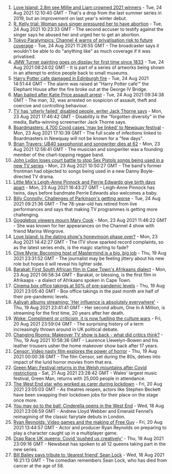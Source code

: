 1. [Love Island: 2.8m see Millie and Liam crowned 2021 winners](https://www.bbc.co.uk/news/entertainment-arts-58306258?at_medium=RSS&at_campaign=KARANGA) - Tue, 24 Aug 2021 12:10:40 GMT - That's a drop from the last summer series in 2019, but an improvement on last year's winter debut.
2. [R. Kelly trial: Woman says singer pressured her to have abortion](https://www.bbc.co.uk/news/entertainment-arts-58315144?at_medium=RSS&at_campaign=KARANGA) - Tue, 24 Aug 2021 10:23:33 GMT - The second accuser to testify against the singer says he abused her and urged her to get an abortion.
3. [Tokyo Paralympics: Channel 4 warns of privatisation risk to future coverage](https://www.bbc.co.uk/news/entertainment-arts-58316833?at_medium=RSS&at_campaign=KARANGA) - Tue, 24 Aug 2021 11:26:55 GMT - The broadcaster says it wouldn't be able to do "anything like" as much coverage if it was privatised.
4. [JMW Turner painting goes on display for first time since 1833](https://www.bbc.co.uk/news/entertainment-arts-58315142?at_medium=RSS&at_campaign=KARANGA) - Tue, 24 Aug 2021 08:24:02 GMT - It is part of a series of artworks being shown in an attempt to entice people back to small museums.
5. [Harry Potter cafe damaged in Edinburgh fire](https://www.bbc.co.uk/news/uk-scotland-edinburgh-east-fife-58314260?at_medium=RSS&at_campaign=KARANGA) - Tue, 24 Aug 2021 14:51:44 GMT - The alarm was raised at "Harry Potter cafe'" the Elephant House after the fire broke out at the George IV Bridge.
6. [Man bailed after Katie Price assault arrest](https://www.bbc.co.uk/news/uk-england-essex-58315334?at_medium=RSS&at_campaign=KARANGA) - Tue, 24 Aug 2021 09:34:38 GMT - The man, 32, was arrested on suspicion of assault, theft and coercive and controlling behaviour.
7. [TV has 'utterly failed' disabled people, writer Jack Thorne says](https://www.bbc.co.uk/news/entertainment-arts-58308700?at_medium=RSS&at_campaign=KARANGA) - Mon, 23 Aug 2021 17:46:42 GMT - Disability is the "forgotten diversity" in the media, Bafta-winning screenwriter Jack Thorne says.
8. [Boardmasters: 4,700 Covid cases 'may be linked' to Newquay festival](https://www.bbc.co.uk/news/uk-england-cornwall-58309660?at_medium=RSS&at_campaign=KARANGA) - Mon, 23 Aug 2021 17:10:39 GMT - The full scale of infections linked to Boardmasters in Newquay will not be known for a "few days".
9. [Brian Travers: UB40 saxophonist and songwriter dies at 62](https://www.bbc.co.uk/news/entertainment-arts-58307306?at_medium=RSS&at_campaign=KARANGA) - Mon, 23 Aug 2021 12:58:41 GMT - The musician and songwriter was a founding member of the chart-topping reggae band.
10. [John Lydon loses court battle to stop Sex Pistols songs being used in a new TV series](https://www.bbc.co.uk/news/entertainment-arts-58303879?at_medium=RSS&at_campaign=KARANGA) - Mon, 23 Aug 2021 10:50:27 GMT - The band's former frontman had objected to songs being used in a new Danny Boyle-directed TV drama.
11. [Little Mix's Leigh-Anne Pinnock and Perrie Edwards give birth days apart](https://www.bbc.co.uk/news/entertainment-arts-58307310?at_medium=RSS&at_campaign=KARANGA) - Mon, 23 Aug 2021 16:43:27 GMT - Leigh-Anne Pinnock has twins, days before bandmate Perrie Edwards also welcomes a baby.
12. [Billy Connolly: Challenges of Parkinson's getting worse](https://www.bbc.co.uk/news/uk-scotland-58315311?at_medium=RSS&at_campaign=KARANGA) - Tue, 24 Aug 2021 09:21:36 GMT - The 78-year-old has retired from live performances and says that making TV programmes is getting more challenging.
13. [Gogglebox viewers mourn Mary Cook](https://www.bbc.co.uk/news/entertainment-arts-58305900?at_medium=RSS&at_campaign=KARANGA) - Mon, 23 Aug 2021 11:46:22 GMT - She was known for her appearances on the Channel 4 show with friend Marina Wingrove.
14. [Love Island: Is the dating show's honeymoon phase over?](https://www.bbc.co.uk/news/entertainment-arts-58270729?at_medium=RSS&at_campaign=KARANGA) - Mon, 23 Aug 2021 14:42:27 GMT - The ITV show sparked record complaints, so as the latest series ends, is the magic starting to fade?
15. [Clive Myrie: Becoming host of Mastermind is a big, big job](https://www.bbc.co.uk/news/entertainment-arts-58150617?at_medium=RSS&at_campaign=KARANGA) - Thu, 19 Aug 2021 23:31:52 GMT - The journalist may be feeling jittery about his new role but hopes it will reveal his lighter side.
16. [Barakat: First South African film in Cape Town's Afrikaans dialect](https://www.bbc.co.uk/news/world-africa-58189393?at_medium=RSS&at_campaign=KARANGA) - Mon, 23 Aug 2021 06:58:34 GMT - Barakat, or blessing, is the first film in Afrikaaps - a dialect of Afrikaans spoken in Cape Town.
17. [Cinema box office takings at 50% of pre-pandemic levels](https://www.bbc.co.uk/news/entertainment-arts-58270577?at_medium=RSS&at_campaign=KARANGA) - Thu, 19 Aug 2021 23:05:40 GMT - Box office takings in the past month are half of their pre-pandemic levels.
18. [Aaliyah albums streaming: 'Her influence is absolutely everywhere'](https://www.bbc.co.uk/news/newsbeat-58246480?at_medium=RSS&at_campaign=KARANGA) - Thu, 19 Aug 2021 23:41:41 GMT - Her second album, One In A Million, is streaming for the first time, 20 years after her death.
19. [Woke: Compliment or criticism, it is now fuelling the culture wars](https://www.bbc.co.uk/news/uk-politics-58281576?at_medium=RSS&at_campaign=KARANGA) - Fri, 20 Aug 2021 23:59:04 GMT - The surprising history of a term increasingly thrown around in UK political debate.
20. [Changing Rooms: Makeover TV show is back - what did critics think?](https://www.bbc.co.uk/news/entertainment-arts-58267000?at_medium=RSS&at_campaign=KARANGA) - Thu, 19 Aug 2021 10:58:36 GMT - Laurence Llewelyn-Bowen and his leather trousers usher the home makeover show back after 17 years.
21. [Censor: Video nasty film explores the power of horror](https://www.bbc.co.uk/news/entertainment-arts-58246426?at_medium=RSS&at_campaign=KARANGA) - Thu, 19 Aug 2021 00:00:38 GMT - The film Censor, set during the 80s, delves into impact of the lurid horror movies from that era.
22. [Green Man: Festival returns in the Welsh mountains after Covid restrictions](https://www.bbc.co.uk/news/entertainment-arts-58282999?at_medium=RSS&at_campaign=KARANGA) - Sat, 21 Aug 2021 23:28:42 GMT - Wales' largest music festival, Green Man, returns with 25,000 people in attendance.
23. [The West End star who worked as carer during lockdown](https://www.bbc.co.uk/news/entertainment-arts-58080453?at_medium=RSS&at_campaign=KARANGA) - Fri, 20 Aug 2021 23:05:03 GMT - As theatres reopen, actors like Stephen Beckett have been swapping their lockdown jobs for their place on the stage once more.
24. [You may go to the ball: Cinderella opens in the West End](https://www.bbc.co.uk/news/entertainment-arts-58260252?at_medium=RSS&at_campaign=KARANGA) - Wed, 18 Aug 2021 23:06:59 GMT - Andrew Lloyd Webber and Emerald Fennel’s reimagining of the classic fairytale debuts in London.
25. [Ryan Reynolds: Video games and the making of Free Guy](https://www.bbc.co.uk/news/technology-58245604?at_medium=RSS&at_campaign=KARANGA) - Fri, 20 Aug 2021 13:44:57 GMT - Actor and producer Ryan Reynolds on preparing to play a character caught up in a multiplayer game.
26. [Drag Race UK queens: Covid 'pushed us creatively'](https://www.bbc.co.uk/news/newsbeat-58270184?at_medium=RSS&at_campaign=KARANGA) - Thu, 19 Aug 2021 23:09:16 GMT - Newsbeat has spoken to all 12 queens taking part in the new series.
27. [Bill Bailey pays tribute to ‘dearest friend’ Sean Lock](https://www.bbc.co.uk/news/entertainment-arts-58262399?at_medium=RSS&at_campaign=KARANGA) - Wed, 18 Aug 2021 16:21:13 GMT - The comedian remembers Sean Lock, who has died from cancer at the age of 58.
